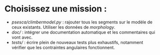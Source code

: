 Choisissez une mission :
=======================

 * _psesca/climbermodel.py_ : rajouter tous les segments sur le modèle de ceux existants. Utiliser les données de _morphology_.
 * _doc/_ : intégrer une documentation automatique et les commentaires qui vont avec.
 * _tests/_ : écrire plein de nouveaux tests plus exhaustifs, notamment vérifier que les contraintes angulaires fonctionnent.
